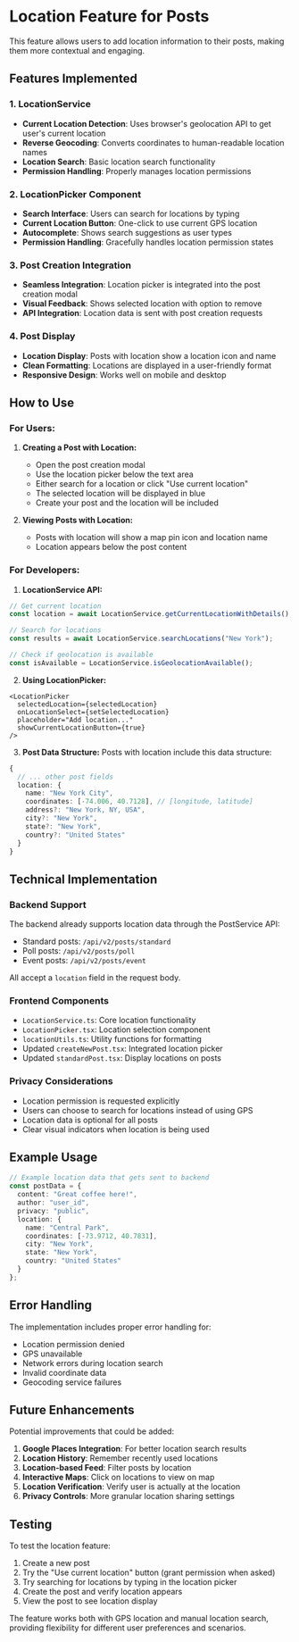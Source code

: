 # Location Feature for Posts

This feature allows users to add location information to their posts, making them more contextual and engaging.

## Features Implemented

### 1. LocationService
- **Current Location Detection**: Uses browser's geolocation API to get user's current location
- **Reverse Geocoding**: Converts coordinates to human-readable location names
- **Location Search**: Basic location search functionality
- **Permission Handling**: Properly manages location permissions

### 2. LocationPicker Component
- **Search Interface**: Users can search for locations by typing
- **Current Location Button**: One-click to use current GPS location
- **Autocomplete**: Shows search suggestions as user types
- **Permission Handling**: Gracefully handles location permission states

### 3. Post Creation Integration
- **Seamless Integration**: Location picker is integrated into the post creation modal
- **Visual Feedback**: Shows selected location with option to remove
- **API Integration**: Location data is sent with post creation requests

### 4. Post Display
- **Location Display**: Posts with location show a location icon and name
- **Clean Formatting**: Locations are displayed in a user-friendly format
- **Responsive Design**: Works well on mobile and desktop

## How to Use

### For Users:

1. **Creating a Post with Location:**
   - Open the post creation modal
   - Use the location picker below the text area
   - Either search for a location or click "Use current location"
   - The selected location will be displayed in blue
   - Create your post and the location will be included

2. **Viewing Posts with Location:**
   - Posts with location will show a map pin icon and location name
   - Location appears below the post content

### For Developers:

1. **LocationService API:**
```typescript
// Get current location
const location = await LocationService.getCurrentLocationWithDetails();

// Search for locations
const results = await LocationService.searchLocations("New York");

// Check if geolocation is available
const isAvailable = LocationService.isGeolocationAvailable();
```

2. **Using LocationPicker:**
```tsx
<LocationPicker
  selectedLocation={selectedLocation}
  onLocationSelect={setSelectedLocation}
  placeholder="Add location..."
  showCurrentLocationButton={true}
/>
```

3. **Post Data Structure:**
Posts with location include this data structure:
```typescript
{
  // ... other post fields
  location: {
    name: "New York City",
    coordinates: [-74.006, 40.7128], // [longitude, latitude]
    address?: "New York, NY, USA",
    city?: "New York",
    state?: "New York",
    country?: "United States"
  }
}
```

## Technical Implementation

### Backend Support
The backend already supports location data through the PostService API:
- Standard posts: `/api/v2/posts/standard`
- Poll posts: `/api/v2/posts/poll`
- Event posts: `/api/v2/posts/event`

All accept a `location` field in the request body.

### Frontend Components
- `LocationService.ts`: Core location functionality
- `LocationPicker.tsx`: Location selection component
- `locationUtils.ts`: Utility functions for formatting
- Updated `createNewPost.tsx`: Integrated location picker
- Updated `standardPost.tsx`: Display locations on posts

### Privacy Considerations
- Location permission is requested explicitly
- Users can choose to search for locations instead of using GPS
- Location data is optional for all posts
- Clear visual indicators when location is being used

## Example Usage

```typescript
// Example location data that gets sent to backend
const postData = {
  content: "Great coffee here!",
  author: "user_id",
  privacy: "public",
  location: {
    name: "Central Park",
    coordinates: [-73.9712, 40.7831],
    city: "New York",
    state: "New York",
    country: "United States"
  }
};
```

## Error Handling

The implementation includes proper error handling for:
- Location permission denied
- GPS unavailable
- Network errors during location search
- Invalid coordinate data
- Geocoding service failures

## Future Enhancements

Potential improvements that could be added:
1. **Google Places Integration**: For better location search results
2. **Location History**: Remember recently used locations
3. **Location-based Feed**: Filter posts by location
4. **Interactive Maps**: Click on locations to view on map
5. **Location Verification**: Verify user is actually at the location
6. **Privacy Controls**: More granular location sharing settings

## Testing

To test the location feature:
1. Create a new post
2. Try the "Use current location" button (grant permission when asked)
3. Try searching for locations by typing in the location picker
4. Create the post and verify location appears
5. View the post to see location display

The feature works both with GPS location and manual location search, providing flexibility for different user preferences and scenarios.